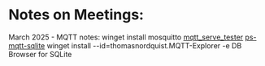 # Notes on Meetings:
March 2025 -
MQTT notes:
  winget install mosquitto
  [mqtt_serve_tester](https://github.com/mrdatawolf/mqtt_serve_tester)
  [ps-mqtt-sqlite](https://github.com/mrdatawolf/ps-mqtt-sqlite)
  winget install --id=thomasnordquist.MQTT-Explorer -e
  DB Browser for SQLite
